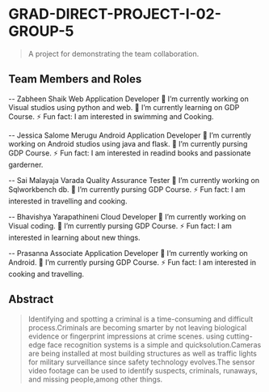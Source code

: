# GRAD-DIRECT-PROJECT-I-02-GROUP-5
> A project for demonstrating the team collaboration.

## Team Members and Roles

-- Zabheen Shaik 
Web Application Developer
🔭 I’m currently working on Visual studios using python and web.
🌱 I’m currently learning on GDP Course.
⚡ Fun fact: I am interested in swimming and Cooking.

-- Jessica Salome Merugu
Android Application Developer
🔭 I’m currently working on Android studios using java and flask.
🌱 I’m currently pursing GDP Course.
⚡ Fun fact: I am interested in readind books and passionate garderner.

-- Sai Malayaja Varada
Quality Assurance Tester
🔭 I’m currently working on Sqlworkbench db.
🌱 I’m currently pursing GDP Course.
⚡ Fun fact: I am interested in travelling and cooking.

 -- Bhavishya Yarapathineni
Cloud Developer
🔭 I’m currently working on Visual coding.
🌱 I’m currently pursing GDP Course.
⚡ Fun fact: I am interested in learning about new things.

-- Prasanna 
Associate Application Developer
🔭 I’m currently working on Android.
🌱 I’m currently pursing GDP Course.
⚡ Fun fact: I am interested in cooking and travelling.


## Abstract

> Identifying and spotting a criminal is a time-consuming and difficult process.Criminals are becoming smarter by not leaving biological evidence or fingerprint impressions at crime scenes. 
using cutting-edge face recognition systems is a simple and quicksolution.Cameras are being installed at most building structures as well as traffic lights for military surveillance since safety technology evolves.The sensor video footage can be used to identify suspects, criminals, runaways, and missing people,among other things. 







